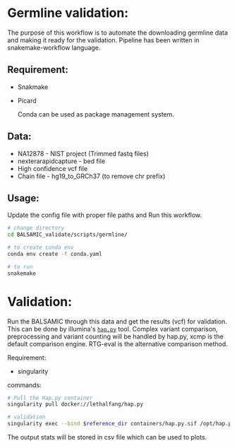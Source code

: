 # Germline validation:
  The purpose of this workflow is to automate the downloading germline data and making it ready for the validation. Pipeline has been written in snakemake-workflow language. 

## Requirement:
* Snakmake
* Picard
  
  Conda can be used as package management system.

## Data:
* NA12878 - NIST project (Trimmed fastq files) 
* nexterarapidcapture - bed file
* High confidence vcf file
* Chain file - hg19_to_GRCh37 (to remove chr prefix)

 ## Usage:
  Update the config file with proper file paths and Run this workflow.
 
 ```sh
 # change directory
 cd BALSAMIC_validate/scripts/germline/
 
 # to create conda env 
 conda env create -f conda.yaml
 
 # to run 
 snakemake 
 ```

# Validation:

Run the BALSAMIC through this data and get the results (vcf) for validation. This can be done by illumina's [`hap.py`](https://github.com/Illumina/hap.py) tool. Complex variant comparison, preprocessing and variant counting will be handled by hap.py, xcmp is the default comparison engine. RTG-eval is the alternative comparison method.

Requirement:
* singularity

commands:

```sh
# Pull the Hap.py container
singularity pull docker://lethalfang/hap.py

# validation
singularity exec --bind $reference_dir containers/hap.py.sif /opt/hap.py/bin/hap.py truthset/project.NIST.hc.snps.indels.vcf benchmark/analysis/vep/sample.haplotypecaller.vcf  -r $reference_dir/genome/human_g1k_v37_decoy.fasta -o benchmark/mutect_metrics --preprocess-truth
```

The output stats will be stored in csv file which can be used to plots.
 
 
